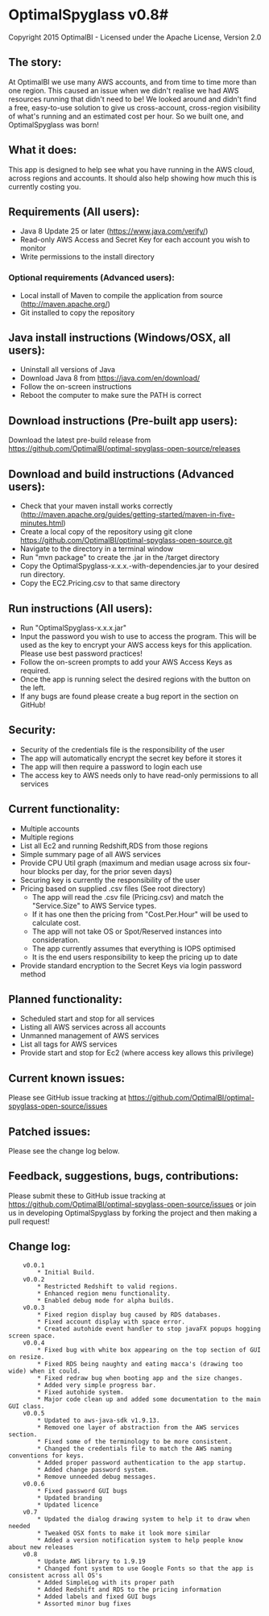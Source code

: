 # OptimalSpyglass v0.8#
Copyright 2015 OptimalBI - Licensed under the Apache License, Version 2.0

## The story: ##
At OptimalBI we use many AWS accounts, and from time to time more than one region. This caused an issue when we didn't realise we had AWS resources running that didn't need to be! We looked around and didn't find a free, easy-to-use solution to give us cross-account, cross-region visibility of what's running and an estimated cost per hour. So we built one, and OptimalSpyglass was born!

## What it does: ##
This app is designed to help see what you have running in the AWS cloud, across regions and accounts.
It should also help showing how much this is currently costing you.

## Requirements (All users): ##
* Java 8 Update 25 or later (https://www.java.com/verify/)
* Read-only AWS Access and Secret Key for each account you wish to monitor
* Write permissions to the install directory

### Optional requirements (Advanced users): ###
* Local install of Maven to compile the application from source (http://maven.apache.org/)
* Git installed to copy the repository    

## Java install instructions (Windows/OSX, all users): ##
* Uninstall all versions of Java
* Download Java 8 from https://java.com/en/download/
* Follow the on-screen instructions
* Reboot the computer to make sure the PATH is correct

## Download instructions (Pre-built app users): ##
Download the latest pre-build release from https://github.com/OptimalBI/optimal-spyglass-open-source/releases

## Download and build instructions (Advanced users): ##
* Check that your maven install works correctly (http://maven.apache.org/guides/getting-started/maven-in-five-minutes.html)
* Create a local copy of the repository using git clone https://github.com/OptimalBI/optimal-spyglass-open-source.git
* Navigate to the directory in a terminal window
* Run "mvn package" to create the .jar in the /target directory
* Copy the OptimalSpyglass-x.x.x.-with-dependencies.jar to your desired run directory.
* Copy the EC2.Pricing.csv to that same directory

## Run instructions (All users): ##
* Run "OptimalSpyglass-x.x.x.jar"
* Input the password you wish to use to access the program. This will be used as the key to encrypt your AWS access keys for this application. Please use best password practices!
* Follow the on-screen prompts to add your AWS Access Keys as required.
* Once the app is running select the desired regions with the button on the left.
* If any bugs are found please create a bug report in the section on GitHub!

## Security: ##
* Security of the credentials file is the responsibility of the user
* The app will automatically encrypt the secret key before it stores it
* The app will then require a password to login each use
* The access key to AWS needs only to have read-only permissions to all services

## Current functionality: ##
* Multiple accounts
* Multiple regions
* List all Ec2 and running Redshift,RDS from those regions
* Simple summary page of all AWS services
* Provide CPU Util graph (maximum and median usage across six four-hour blocks per day, for the prior seven days)
* Securing key is currently the responsibility of the user
* Pricing based on supplied .csv files (See root directory)
    * The app will read the .csv file (Pricing.csv) and match the "Service.Size" to AWS Service types.
    * If it has one then the pricing from "Cost.Per.Hour" will be used to calculate cost.
    * The app will not take OS or Spot/Reserved instances into consideration.
    * The app currently assumes that everything is IOPS optimised
    * It is the end users responsibility to keep the pricing up to date
* Provide standard encryption to the Secret Keys via login password method

## Planned functionality: ##
* Scheduled start and stop for all services
* Listing all AWS services across all accounts
* Unmanned management of AWS services
* List all tags for AWS services
* Provide start and stop for Ec2 (where access key allows this privilege)

## Current known issues: ##
Please see GitHub issue tracking at https://github.com/OptimalBI/optimal-spyglass-open-source/issues

## Patched issues: ##
Please see the change log below.

## Feedback, suggestions, bugs, contributions: ##
Please submit these to GitHub issue tracking at https://github.com/OptimalBI/optimal-spyglass-open-source/issues or join us in developing OptimalSpyglass by forking the project and then making a pull request!

## Change log: ##

```
    v0.0.1
        * Initial Build.
    v0.0.2
        * Restricted Redshift to valid regions.
        * Enhanced region menu functionality.
        * Enabled debug mode for alpha builds.
    v0.0.3
        * Fixed region display bug caused by RDS databases.
        * Fixed account display with space error.
        * Created autohide event handler to stop javaFX popups hogging screen space.
    v0.0.4
        * Fixed bug with white box appearing on the top section of GUI on resize.
        * Fixed RDS being naughty and eating macca's (drawing too wide) when it could.
        * Fixed redraw bug when booting app and the size changes.
        * Added very simple progress bar.
        * Fixed autohide system.
        * Major code clean up and added some documentation to the main GUI class.
    v0.0.5
        * Updated to aws-java-sdk v1.9.13.
        * Removed one layer of abstraction from the AWS services section.
        * Fixed some of the terminology to be more consistent.
        * Changed the credentials file to match the AWS naming conventions for keys.
        * Added proper password authentication to the app startup.
        * Added change password system.
        * Remove unneeded debug messages.
    v0.0.6
		* Fixed password GUI bugs
		* Updated branding
		* Updated licence
    v0.7
	    * Updated the dialog drawing system to help it to draw when needed
	    * Tweaked OSX fonts to make it look more similar
	    * Added a version notification system to help people know about new releases
	v0.8
	    * Update AWS library to 1.9.19
	    * Changed font system to use Google Fonts so that the app is consistent across all OS's
	    * Added SimpleLog with its proper path
	    * Added Redshift and RDS to the pricing information
	    * Added labels and fixed GUI bugs
	    * Assorted minor bug fixes
```